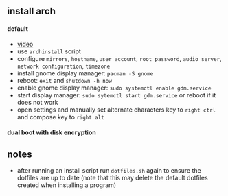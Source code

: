 
## install arch

#### default
-   [video](https://www.youtube.com/watch?v=8YE1LlTxfMQ&t=319s)
-   use `archinstall` script
-   configure `mirrors`, `hostname`, `user account`, `root password`, `audio server`, `network configuration`, `timezone`
-   install gnome display manager: `pacman -S gnome`
-   reboot: `exit` and `shutdown -h now`
-   enable gnome display manager: `sudo systemctl enable gdm.service`
-   start display manager: `sudo sytemctl start gdm.service` or reboot if it does not work
-   open settings and manually set alternate characters key to `right ctrl` and compose key to `right alt`

#### dual boot with disk encryption

## notes
-   after running an install script run `dotfiles.sh` again to ensure the dotfiles are up to date (note that this may delete the default dotfiles created when installing a program)
